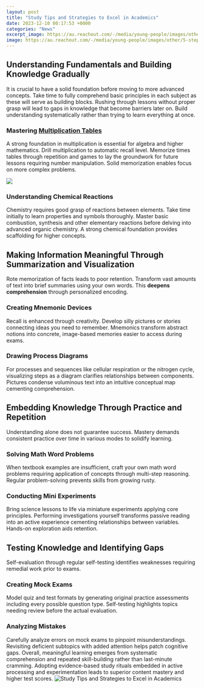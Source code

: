 ```yaml
---
layout: post
title: "Study Tips and Strategies to Excel in Academics"
date: 2023-12-10 00:17:53 +0000
categories: "News"
excerpt_image: https://au.reachout.com/-/media/young-people/images/other/5-steps-to-study-success-infographic.jpg?h=1222&amp;w=850&amp;hash=EB9226A4F88007DE7E3FA6AD3CC18B79E104A31C&amp;hash=EB9226A4F88007DE7E3FA6AD3CC18B79E104A31C&amp;la=en
image: https://au.reachout.com/-/media/young-people/images/other/5-steps-to-study-success-infographic.jpg?h=1222&amp;w=850&amp;hash=EB9226A4F88007DE7E3FA6AD3CC18B79E104A31C&amp;hash=EB9226A4F88007DE7E3FA6AD3CC18B79E104A31C&amp;la=en
---
```


## Understanding Fundamentals and Building Knowledge Gradually
It is crucial to have a solid foundation before moving to more advanced concepts. Take time to fully comprehend basic principles in each subject as these will serve as building blocks. Rushing through lessons without proper grasp will lead to gaps in knowledge that become barriers later on. Build understanding systematically rather than trying to learn everything at once. 
### Mastering [Multiplication Tables](https://store.fi.io.vn/womens-cute-doberman-pinscher-dog-pup-sleeping-v-neck-t-shirt/men&) 
A strong foundation in multiplication is essential for algebra and higher mathematics. Drill multiplication to automatic recall level. Memorize times tables through repetition and games to lay the groundwork for future lessons requiring number manipulation. Solid memorization enables focus on more complex problems.

![](https://www.tutopiya.com/wp-content/uploads/2022/05/Infographics-3.jpg)
### Understanding **Chemical Reactions**
Chemistry requires good grasp of reactions between elements. Take time initially to learn properties and symbols thoroughly. Master basic combustion, synthesis and other elementary reactions before delving into advanced organic chemistry. A strong chemical foundation provides scaffolding for higher concepts. 
## Making Information Meaningful Through Summarization and Visualization
Rote memorization of facts leads to poor retention. Transform vast amounts of text into brief summaries using your own words. This **deepens comprehension** through personalized encoding. 
### Creating **Mnemonic Devices**  
Recall is enhanced through creativity. Develop silly pictures or stories connecting ideas you need to remember. Mnemonics transform abstract notions into concrete, image-based memories easier to access during exams. 
### Drawing **Process Diagrams**
For processes and sequences like cellular respiration or the nitrogen cycle, visualizing steps as a diagram clarifies relationships between components. Pictures condense voluminous text into an intuitive conceptual map cementing comprehension.
## Embedding Knowledge Through Practice and Repetition  
Understanding alone does not guarantee success. Mastery demands consistent practice over time in various modes to solidify learning. 
### Solving **Math Word Problems**
When textbook examples are insufficient, craft your own math word problems requiring application of concepts through multi-step reasoning. Regular problem-solving prevents skills from growing rusty. 
### Conducting **Mini Experiments**
Bring science lessons to life via miniature experiments applying core principles. Performing investigations yourself transforms passive reading into an active experience cementing relationships between variables. Hands-on exploration aids retention.
## Testing Knowledge and Identifying Gaps  
Self-evaluation through regular self-testing identifies weaknesses requiring remedial work prior to exams. 
### Creating **Mock Exams**
Model quiz and test formats by generating original practice assessments including every possible question type. Self-testing highlights topics needing review before the actual evaluation.
### Analyzing **Mistakes**
Carefully analyze errors on mock exams to pinpoint misunderstandings. Revisiting deficient subtopics with added attention helps patch cognitive gaps.
Overall, meaningful learning emerges from systematic comprehension and repeated skill-building rather than last-minute cramming. Adopting evidence-based study rituals embedded in active processing and experimentation leads to superior content mastery and higher test scores.
![Study Tips and Strategies to Excel in Academics](https://au.reachout.com/-/media/young-people/images/other/5-steps-to-study-success-infographic.jpg?h=1222&amp;w=850&amp;hash=EB9226A4F88007DE7E3FA6AD3CC18B79E104A31C&amp;hash=EB9226A4F88007DE7E3FA6AD3CC18B79E104A31C&amp;la=en)